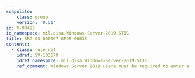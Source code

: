 ```yaml
---
scapolite:
    class: group
    version: '0.51'
id: V-93493
id_namespace: mil.disa.Windows-Server-2019-STIG
title: SRG-OS-000067-GPOS-00035
contents:
  - class: rule_ref
    idref: SV-103579
    idref_namespace: mil.disa.Windows-Server-2019-STIG
    ref_comment: Windows Server 2019 users must be required to enter a passw ...
---
```


